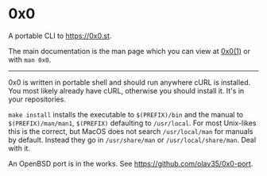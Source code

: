# 0x0
A portable CLI to https://0x0.st.

The main documentation is the man page which you can view at [0x0(1)](https://github.com/olav35/0x0/raw/master/doc/0x0.1.pdf) or with `man 0x0`.

---

0x0 is written in portable shell and should run anywhere cURL is installed. You most likely already have cURL, otherwise you should install it. It's in your repositories.

`make install` installs the executable to `$(PREFIX)/bin` and the manual to `$(PREFIX)/man/man1`, `$(PREFIX)` defaulting to `/usr/local`. For most Unix-likes this is the correct, but MacOS does not search `/usr/local/man` for manuals by default. Instead they go in `/usr/share/man` or `/usr/local/share/man`. Deal with it.

An OpenBSD port is in the works. See https://github.com/olav35/0x0-port.
